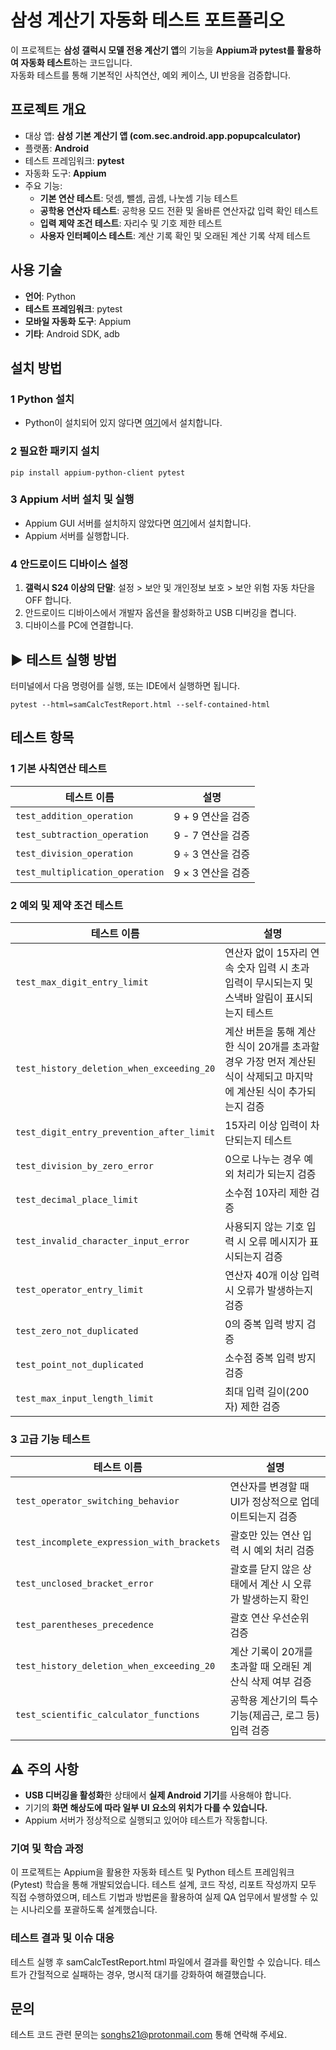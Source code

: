 # 삼성 계산기 자동화 테스트 포트폴리오

이 프로젝트는 **삼성 갤럭시 모델 전용 계산기 앱**의 기능을 **Appium과 pytest를 활용하여 자동화 테스트**하는 코드입니다.  
자동화 테스트를 통해 기본적인 사칙연산, 예외 케이스, UI 반응을 검증합니다.

## **프로젝트 개요**
- 대상 앱: **삼성 기본 계산기 앱 (com.sec.android.app.popupcalculator)**
- 플랫폼: **Android**
- 테스트 프레임워크: **pytest**
- 자동화 도구: **Appium**
- 주요 기능:
  - **기본 연산 테스트**: 덧셈, 뺄셈, 곱셈, 나눗셈 기능 테스트
  - **공학용 연산자 테스트**: 공학용 모드 전환 및 올바른 연산자값 입력 확인 테스트
  - **입력 제약 조건 테스트**: 자리수 및 기호 제한 테스트
  - **사용자 인터페이스 테스트**: 계산 기록 확인 및 오래된 계산 기록 삭제 테스트

## **사용 기술**
- **언어**: Python
- **테스트 프레임워크**: pytest
- **모바일 자동화 도구**: Appium
- **기타**: Android SDK, adb

## **설치 방법**
### 1 **Python 설치**
- Python이 설치되어 있지 않다면 [여기](https://www.python.org/downloads/)에서 설치합니다.

### 2️ **필요한 패키지 설치**
```
pip install appium-python-client pytest
```

### 3️ **Appium 서버 설치 및 실행**
- Appium GUI 서버를 설치하지 않았다면 [여기](https://github.com/appium/appium-desktop/releases)에서 설치합니다.
- Appium 서버를 실행합니다.

### 4️ **안드로이드 디바이스 설정**
1. **갤럭시 S24 이상의 단말**: 설정 > 보안 및 개인정보 보호 > 보안 위험 자동 차단을 OFF 합니다.
2. 안드로이드 디바이스에서 개발자 옵션을 활성화하고 USB 디버깅을 켭니다.
3. 디바이스를 PC에 연결합니다.

## ▶ **테스트 실행 방법**
터미널에서 다음 명령어를 실행, 또는 IDE에서 실행하면 됩니다. 
```
pytest --html=samCalcTestReport.html --self-contained-html
```
## **테스트 항목**
### 1 **기본 사칙연산 테스트**
| 테스트 이름 | 설명 |
|------------|--------------------------------|
| `test_addition_operation` | 9 + 9 연산을 검증 |
| `test_subtraction_operation` | 9 - 7 연산을 검증 |
| `test_division_operation` | 9 ÷ 3 연산을 검증 |
| `test_multiplication_operation` | 9 × 3 연산을 검증 |

### 2️ **예외 및 제약 조건 테스트**
| 테스트 이름 | 설명 |
|------------|--------------------------------|
| `test_max_digit_entry_limit` | 연산자 없이 15자리 연속 숫자 입력 시 초과 입력이 무시되는지 및 스낵바 알림이 표시되는지 테스트 |
| `test_history_deletion_when_exceeding_20` | 계산 버튼을 통해 계산한 식이 20개를 초과할 경우 가장 먼저 계산된 식이 삭제되고 마지막에 계산된 식이 추가되는지 검증 |
| `test_digit_entry_prevention_after_limit` | 15자리 이상 입력이 차단되는지 테스트 |
| `test_division_by_zero_error` | 0으로 나누는 경우 예외 처리가 되는지 검증 |
| `test_decimal_place_limit` | 소수점 10자리 제한 검증 |
| `test_invalid_character_input_error` | 사용되지 않는 기호 입력 시 오류 메시지가 표시되는지 검증 |
| `test_operator_entry_limit` | 연산자 40개 이상 입력 시 오류가 발생하는지 검증 |
| `test_zero_not_duplicated` | 0의 중복 입력 방지 검증 |
| `test_point_not_duplicated` | 소수점 중복 입력 방지 검증 |
| `test_max_input_length_limit` | 최대 입력 길이(200자) 제한 검증 |

### 3️ **고급 기능 테스트**
| 테스트 이름 | 설명 |
|------------|--------------------------------|
| `test_operator_switching_behavior` | 연산자를 변경할 때 UI가 정상적으로 업데이트되는지 검증 |
| `test_incomplete_expression_with_brackets` | 괄호만 있는 연산 입력 시 예외 처리 검증 |
| `test_unclosed_bracket_error` | 괄호를 닫지 않은 상태에서 계산 시 오류가 발생하는지 확인 |
| `test_parentheses_precedence` | 괄호 연산 우선순위 검증 |
| `test_history_deletion_when_exceeding_20` | 계산 기록이 20개를 초과할 때 오래된 계산식 삭제 여부 검증 |
| `test_scientific_calculator_functions` | 공학용 계산기의 특수 기능(제곱근, 로그 등) 입력 검증 |

## ⚠ **주의 사항**
- **USB 디버깅을 활성화**한 상태에서 **실제 Android 기기**를 사용해야 합니다.
- 기기의 **화면 해상도에 따라 일부 UI 요소의 위치가 다를 수 있습니다.**
- Appium 서버가 정상적으로 실행되고 있어야 테스트가 작동합니다.

### **기여 및 학습 과정**
이 프로젝트는 Appium을 활용한 자동화 테스트 및 Python 테스트 프레임워크(Pytest) 학습을 통해 개발되었습니다. 테스트 설계, 코드 작성, 리포트 작성까지 모두 직접 수행하였으며, 테스트 기법과 방법론을 활용하여 실제 QA 업무에서 발생할 수 있는 시나리오를 포괄하도록 설계했습니다.

### **테스트 결과 및 이슈 대응**
테스트 실행 후 samCalcTestReport.html 파일에서 결과를 확인할 수 있습니다. 테스트가 간헐적으로 실패하는 경우, 명시적 대기를 강화하여 해결했습니다.

## **문의**
테스트 코드 관련 문의는 songhs21@protonmail.com 통해 연락해 주세요.